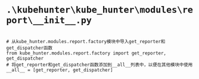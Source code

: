 # `.\kubehunter\kube_hunter\modules\report\__init__.py`

```

# 从kube_hunter.modules.report.factory模块中导入get_reporter和get_dispatcher函数
from kube_hunter.modules.report.factory import get_reporter, get_dispatcher
# 将get_reporter和get_dispatcher函数添加到__all__列表中，以便在其他模块中使用
__all__ = [get_reporter, get_dispatcher]

```